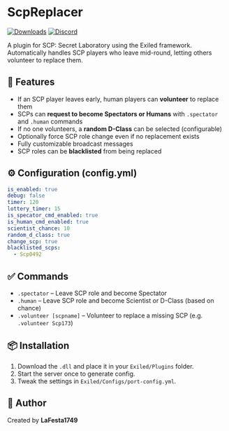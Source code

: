 # ScpReplacer

[![Downloads](https://img.shields.io/github/downloads/LaFesta1749/ScpReplacer-Exiled/total?label=Downloads&color=333333&style=for-the-badge)](https://github.com/LaFesta1749/ScpReplacer-Exiled/releases/latest)
[![Discord](https://img.shields.io/badge/Discord-Join-5865F2?style=for-the-badge&logo=discord&logoColor=white)](https://discord.gg/PTmUuxuDXQ)

A plugin for SCP: Secret Laboratory using the Exiled framework.
Automatically handles SCP players who leave mid-round, letting others volunteer to replace them.

## 🔧 Features

- If an SCP player leaves early, human players can **volunteer** to replace them
- SCPs can **request to become Spectators or Humans** with `.spectator` and `.human` commands
- If no one volunteers, a **random D-Class** can be selected (configurable)
- Optionally force SCP role change even if no replacement exists
- Fully customizable broadcast messages
- SCP roles can be **blacklisted** from being replaced

## ⚙️ Configuration (config.yml)

```yaml
is_enabled: true
debug: false
timer: 120
lottery_timer: 15
is_specator_cmd_enabled: true
is_human_cmd_enabled: true
scientist_chance: 10
random_d_class: true
change_scp: true
blacklisted_scps:
  - Scp0492
```

## ✅ Commands

- `.spectator` – Leave SCP role and become Spectator
- `.human` – Leave SCP role and become Scientist or D-Class (based on chance)
- `.volunteer [scpname]` – Volunteer to replace a missing SCP (e.g. `.volunteer Scp173`)

## 📦 Installation

1. Download the `.dll` and place it in your `Exiled/Plugins` folder.
2. Start the server once to generate config.
3. Tweak the settings in `Exiled/Configs/port-config.yml`.

## 👤 Author

Created by **LaFesta1749**

